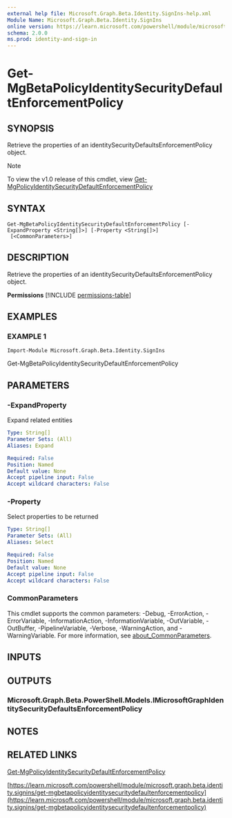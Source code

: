 ```yaml
---
external help file: Microsoft.Graph.Beta.Identity.SignIns-help.xml
Module Name: Microsoft.Graph.Beta.Identity.SignIns
online version: https://learn.microsoft.com/powershell/module/microsoft.graph.beta.identity.signins/get-mgbetapolicyidentitysecuritydefaultenforcementpolicy
schema: 2.0.0
ms.prod: identity-and-sign-in
---
```


# Get-MgBetaPolicyIdentitySecurityDefaultEnforcementPolicy

## SYNOPSIS
Retrieve the properties of an identitySecurityDefaultsEnforcementPolicy object.

> [!NOTE]
> To view the v1.0 release of this cmdlet, view [Get-MgPolicyIdentitySecurityDefaultEnforcementPolicy](/powershell/module/Microsoft.Graph.Identity.SignIns/Get-MgPolicyIdentitySecurityDefaultEnforcementPolicy?view=graph-powershell-1.0)

## SYNTAX

```
Get-MgBetaPolicyIdentitySecurityDefaultEnforcementPolicy [-ExpandProperty <String[]>] [-Property <String[]>]
 [<CommonParameters>]
```

## DESCRIPTION
Retrieve the properties of an identitySecurityDefaultsEnforcementPolicy object.

**Permissions**
[!INCLUDE [permissions-table](~/../graphref/api-reference/beta/includes/permissions/identitysecuritydefaultsenforcementpolicy-get-permissions.md)]

## EXAMPLES

### EXAMPLE 1
```
Import-Module Microsoft.Graph.Beta.Identity.SignIns
```

Get-MgBetaPolicyIdentitySecurityDefaultEnforcementPolicy

## PARAMETERS

### -ExpandProperty
Expand related entities

```yaml
Type: String[]
Parameter Sets: (All)
Aliases: Expand

Required: False
Position: Named
Default value: None
Accept pipeline input: False
Accept wildcard characters: False
```

### -Property
Select properties to be returned

```yaml
Type: String[]
Parameter Sets: (All)
Aliases: Select

Required: False
Position: Named
Default value: None
Accept pipeline input: False
Accept wildcard characters: False
```

### CommonParameters
This cmdlet supports the common parameters: -Debug, -ErrorAction, -ErrorVariable, -InformationAction, -InformationVariable, -OutVariable, -OutBuffer, -PipelineVariable, -Verbose, -WarningAction, and -WarningVariable. For more information, see [about_CommonParameters](http://go.microsoft.com/fwlink/?LinkID=113216).

## INPUTS

## OUTPUTS

### Microsoft.Graph.Beta.PowerShell.Models.IMicrosoftGraphIdentitySecurityDefaultsEnforcementPolicy
## NOTES

## RELATED LINKS
[Get-MgPolicyIdentitySecurityDefaultEnforcementPolicy](/powershell/module/Microsoft.Graph.Identity.SignIns/Get-MgPolicyIdentitySecurityDefaultEnforcementPolicy?view=graph-powershell-1.0)

[https://learn.microsoft.com/powershell/module/microsoft.graph.beta.identity.signins/get-mgbetapolicyidentitysecuritydefaultenforcementpolicy](https://learn.microsoft.com/powershell/module/microsoft.graph.beta.identity.signins/get-mgbetapolicyidentitysecuritydefaultenforcementpolicy)


